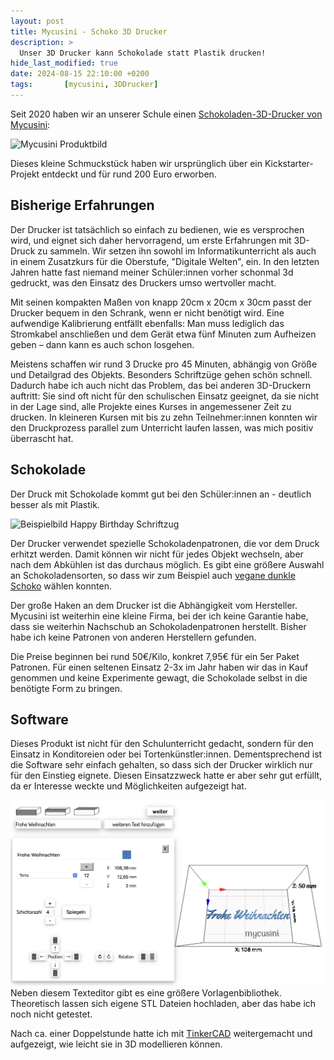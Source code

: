 ```yaml
---
layout: post
title: Mycusini - Schoko 3D Drucker
description: >
  Unser 3D Drucker kann Schokolade statt Plastik drucken!
hide_last_modified: true
date: 2024-08-15 22:10:00 +0200
tags:       [mycusini, 3DDrucker]
---
```


Seit 2020 haben wir an unserer Schule einen [Schokoladen-3D-Drucker von Mycusini](https://mycusini.com/pages/mycusini):

![Mycusini Produktbild](https://cdn.shopify.com/s/files/1/0535/6267/1274/files/mycusini_3D_Schokoladendrucker_inkl._uber_1.000_3D_Vorlagen_und_3D_Choco_in_gebrauchsfertigen_Refills2.jpg?v=1618994710)

Dieses kleine Schmuckstück haben wir ursprünglich über ein Kickstarter-Projekt entdeckt
und für rund 200 Euro erworben.

## Bisherige Erfahrungen
Der Drucker ist tatsächlich so einfach zu bedienen, wie es versprochen wird, und eignet
sich daher hervorragend, um erste Erfahrungen mit 3D-Druck zu sammeln.
Wir setzen ihn sowohl im Informatikunterricht als auch in einem Zusatzkurs für die Oberstufe,
"Digitale Welten", ein. In den letzten Jahren hatte fast niemand meiner Schüler:innen vorher schonmal 3d gedruckt, was den Einsatz des Druckers umso wertvoller macht.

Mit seinen kompakten Maßen von knapp 20cm x 20cm x 30cm passt der Drucker bequem in den
Schrank, wenn er nicht benötigt wird. Eine aufwendige Kalibrierung entfällt ebenfalls:
Man muss lediglich das Stromkabel anschließen und dem Gerät etwa fünf Minuten zum Aufheizen
geben – dann kann es auch schon losgehen.

Meistens schaffen wir rund 3 Drucke pro 45 Minuten, abhängig von Größe und Detailgrad des Objekts. Besonders Schriftzüge gehen schön schnell.
Dadurch habe ich auch nicht das Problem, das bei anderen 3D-Druckern auftritt: Sie sind oft nicht für den schulischen Einsatz geeignet, da sie nicht in der Lage sind, alle Projekte eines Kurses in angemessener Zeit zu drucken. In kleineren Kursen mit bis zu zehn Teilnehmer:innen
konnten wir den Druckprozess parallel zum Unterricht laufen lassen, was mich positiv überrascht hat.

## Schokolade
Der Druck mit Schokolade kommt gut bei den Schüler:innen an - deutlich besser als mit Plastik.

![Beispielbild Happy Birthday Schriftzug](https://cdn.shopify.com/s/files/1/0535/6267/1274/files/mycusini_Club_einfache_Textbotschaften_in_Schokolade_drucken-Seite001.jpg?v=1617795023)

Der Drucker verwendet spezielle Schokoladenpatronen, die vor dem Druck erhitzt werden.
Damit können wir nicht für jedes Objekt wechseln, aber nach dem Abkühlen ist das durchaus möglich.
Es gibt eine größere Auswahl an Schokoladensorten, so dass wir zum Beispiel auch [vegane dunkle Schoko](https://mycusini.com/collections/all/products/mycusini-3d-choco-dark) wählen konnten.

Der große Haken an dem Drucker ist die Abhängigkeit vom Hersteller.
Mycusini ist weiterhin eine kleine Firma, bei der ich keine Garantie habe, dass sie weiterhin Nachschub an
Schokoladenpatronen herstellt. Bisher habe ich keine Patronen von anderen Herstellern gefunden.

Die Preise beginnen bei rund 50€/Kilo, konkret 7,95€ für ein 5er Paket Patronen.
Für einen seltenen Einsatz 2-3x im Jahr haben wir das in Kauf genommen und keine Experimente gewagt,
die Schokolade selbst in die benötigte Form zu bringen.

## Software
Dieses Produkt ist nicht für den Schulunterricht gedacht, sondern für den Einsatz in Konditoreien oder bei Tortenkünstler:innen.
Dementsprechend ist die Software sehr einfach gehalten, so dass sich der Drucker wirklich nur für den Einstieg
eignete. Diesen Einsatzzweck hatte er aber sehr gut erfüllt, da er Interesse weckte und Möglichkeiten aufgezeigt hat.

![Mycusini Software](/assets/img/blog/mycusini_software.png)
Neben diesem Texteditor gibt es eine größere Vorlagenbibliothek.
Theoretisch lassen sich eigene STL Dateien hochladen, aber das habe ich noch nicht getestet.

Nach ca. einer Doppelstunde hatte ich mit [TinkerCAD](https://www.tinkercad.com) weitergemacht und aufgezeigt, wie leicht sie
in 3D modellieren können.
